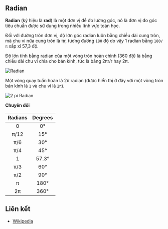 ## Radian

**Radian** (ký hiệu là **rad**) là một đơn vị để đo lường góc, nó là đơn vị đo góc tiêu chuẩn được sử dụng trong nhiều lĩnh vực toán học.

Đối với đường tròn đơn vị, độ lớn góc radian luôn bằng chiều dài cung tròn, mà chu vi nửa cung tròn là πr, tương đương `180` độ do vậy 1 radian bằng `180/π` xấp xỉ 57,3 độ.

Độ lớn tính bằng radian của một vòng tròn hoàn chỉnh (360 độ) là bằng chiều dài chu vi chia cho bán kính, tức là bằng 2πr/r hay 2π.

![Radian](https://upload.wikimedia.org/wikipedia/commons/4/4e/Circle_radians.gif)

Một vòng quay tuần hoàn là 2π radian (được hiển thị ở đây với một vòng tròn bán kính là `1` và chu vi là `2π`).

![2 pi Radian](https://upload.wikimedia.org/wikipedia/commons/6/67/2pi-unrolled.gif)

**Chuyển đổi**

| Radians | Degrees |
| :-----: | :-----: |
| 0       | 0°      |
| π/12    | 15°     |
| π/6     | 30°     |
| π/4     | 45°     |
| 1       | 57.3°   |
| π/3     | 60°     |
| π/2     | 90°     |
| π       | 180°    |
| 2π      | 360°    |


## Liên kết

- [Wikipedia](https://en.wikipedia.org/wiki/Radian)